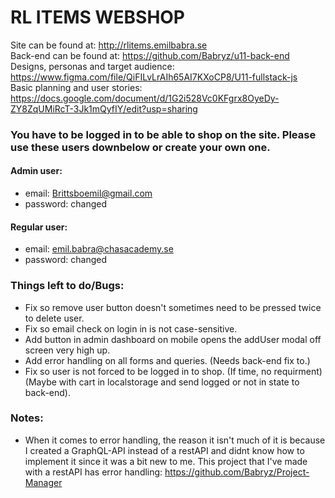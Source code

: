 # RL ITEMS WEBSHOP

Site can be found at: http://rlitems.emilbabra.se  
Back-end can be found at: https://github.com/Babryz/u11-back-end  
Designs, personas and target audience: https://www.figma.com/file/QiFILvLrAIh65AI7KXoCP8/U11-fullstack-js  
Basic planning and user stories: https://docs.google.com/document/d/1G2i528Vc0KFgrx8OyeDy-ZY8ZqUMiRcT-3Jk1mQyfIY/edit?usp=sharing

### You have to be logged in to be able to shop on the site. Please use these users downbelow or create your own one.

#### Admin user:

- email: Brittsboemil@gmail.com
- password: changed

#### Regular user:

- email: emil.babra@chasacademy.se
- password: changed

### Things left to do/Bugs:

- Fix so remove user button doesn't sometimes need to be pressed twice to delete user.
- Fix so email check on login in is not case-sensitive.
- Add button in admin dashboard on mobile opens the addUser modal off screen very high up.
- Add error handling on all forms and queries. (Needs back-end fix to.)
- Fix so user is not forced to be logged in to shop. (If time, no requirment)(Maybe with cart in localstorage and send logged or not in state to back-end).

### Notes:

- When it comes to error handling, the reason it isn't much of it is because I created a GraphQL-API instead of a restAPI and didnt know how to implement it since it was a bit new to me. This project that I've made with a restAPI has error handling: https://github.com/Babryz/Project-Manager
